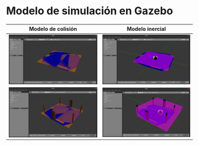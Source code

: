 # Modelo de simulación en Gazebo

**Modelo de colisión**             |  **Modelo inercial**
:-------------------------:|:-------------------------:
![Collission1](GazeboRoMAACollision1.png)  |  ![Inertial1](GazeboRoMAAInertial1.png)
![Collisionn2](GazeboRoMAACollision2.png)  |  ![Inertial2](GazeboRoMAAInertial2.png)

